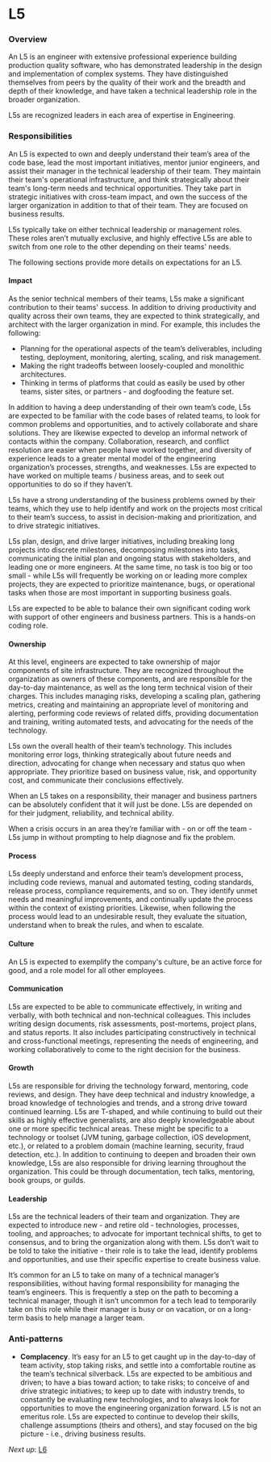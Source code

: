 # L5

### Overview

An L5 is an engineer with extensive professional experience building production quality software, who has demonstrated leadership in the design and implementation of complex systems. They have distinguished themselves from peers by the quality of their work and the breadth and depth of their knowledge, and have taken a technical leadership role in the broader organization.

L5s are recognized leaders in each area of expertise in Engineering.

### Responsibilities

An L5 is expected to own and deeply understand their team’s area of the code base, lead the most important initiatives, mentor junior engineers, and assist their manager in the technical leadership of their team. They maintain their team's operational infrastructure, and think strategically about their team's long-term needs and technical opportunities. They take part in strategic initiatives with cross-team impact, and own the success of the larger organization in addition to that of their team. They are focused on business results.

L5s typically take on either technical leadership or management roles. These roles aren’t mutually exclusive, and highly effective L5s are able to switch from one role to the other depending on their teams' needs.

The following sections provide more details on expectations for an L5.

#### Impact

As the senior technical members of their teams, L5s make a significant contribution to their teams' success. In addition to driving productivity and quality across their own teams, they are expected to think strategically, and architect with the larger organization in mind. For example, this includes the following:

* Planning for the operational aspects of the team’s deliverables, including testing, deployment, monitoring, alerting, scaling, and risk management.
* Making the right tradeoffs between loosely-coupled and monolithic architectures.
* Thinking in terms of platforms that could as easily be used by other teams, sister sites, or partners - and dogfooding the feature set.

In addition to having a deep understanding of their own team’s code, L5s are expected to be familiar with the code bases of related teams, to look for common problems and opportunities, and to actively collaborate and share solutions. They are likewise expected to develop an informal network of contacts within the company. Collaboration, research, and conflict resolution are easier when people have worked together, and diversity of experience leads to a greater mental model of the engineering organization’s processes, strengths, and weaknesses. L5s are expected to have worked on multiple teams / business areas, and to seek out opportunities to do so if they haven’t.

L5s have a strong understanding of the business problems owned by their teams, which they use to help identify and work on the projects most critical to their team’s success, to assist in decision-making and prioritization, and to drive strategic initiatives.

L5s plan, design, and drive larger initiatives, including breaking long projects into discrete milestones, decomposing milestones into tasks, communicating the initial plan and ongoing status with stakeholders, and leading one or more engineers. At the same time, no task is too big or too small - while L5s will frequently be working on or leading more complex projects, they are expected to prioritize maintenance, bugs, or operational tasks when those are most important in supporting business goals.

L5s are expected to be able to balance their own significant coding work with support of other engineers and business partners. This is a hands-on coding role.

#### Ownership

At this level, engineers are expected to take ownership of major components of site infrastructure. They are recognized throughout the organization as owners of these components, and are responsible for the day-to-day maintenance, as well as the long term technical vision of their charges. This includes managing risks, developing a scaling plan, gathering metrics, creating and maintaining an appropriate level of monitoring and alerting, performing code reviews of related diffs, providing documentation and training, writing automated tests, and advocating for the needs of the technology.

L5s own the overall health of their team’s technology. This includes monitoring error logs, thinking strategically about future needs and direction, advocating for change when necessary and status quo when appropriate. They prioritize based on business value, risk, and opportunity cost, and communicate their conclusions effectively.

When an L5 takes on a responsibility, their manager and business partners can be absolutely confident that it will just be done. L5s are depended on for their judgment, reliability, and technical ability.

When a crisis occurs in an area they’re familiar with - on or off the team - L5s jump in without prompting to help diagnose and fix the problem.

#### Process

L5s deeply understand and enforce their team’s development process, including code reviews, manual and automated testing, coding standards, release process, compliance requirements, and so on. They identify unmet needs and meaningful improvements, and continually update the process within the context of existing priorities. Likewise, when following the process would lead to an undesirable result, they evaluate the situation, understand when to break the rules, and when to escalate.

#### Culture

An L5 is expected to exemplify the company's culture, be an active force for good, and a role model for all other employees.

#### Communication

L5s are expected to be able to communicate effectively, in writing and verbally, with both technical and non-technical colleagues. This includes writing design documents, risk assessments, post-mortems, project plans, and status reports. It also includes participating constructively in technical and cross-functional meetings, representing the needs of engineering, and working collaboratively to come to the right decision for the business.

#### Growth

L5s are responsible for driving the technology forward, mentoring, code reviews, and design. They have deep technical and industry knowledge, a broad knowledge of technologies and trends, and a strong drive toward continued learning. L5s are T-shaped, and while continuing to build out their skills as highly effective generalists, are also deeply knowledgeable about one or more specific technical areas. These might be specific to a technology or toolset (JVM tuning, garbage collection, iOS development, etc.), or related to a problem domain (machine learning, security, fraud detection, etc.). In addition to continuing to deepen and broaden their own knowledge, L5s are also responsible for driving learning throughout the organization. This could be through documentation, tech talks, mentoring, book groups, or guilds.

#### Leadership

L5s are the technical leaders of their team and organization. They are expected to introduce new - and retire old - technologies, processes, tooling, and approaches; to advocate for important technical shifts, to get to consensus, and to bring the organization along with them. L5s don’t wait to be told to take the initiative - their role is to take the lead, identify problems and opportunities, and use their specific expertise to create business value.

It’s common for an L5 to take on many of a technical manager’s responsibilities, without having formal responsibility for managing the team’s engineers. This is frequently a step on the path to becoming a technical manager, though it isn’t uncommon for a tech lead to temporarily take on this role while their manager is busy or on vacation, or on a long-term basis to help manage a larger team.

### Anti-patterns

* **Complacency**. It’s easy for an L5 to get caught up in the day-to-day of team activity, stop taking risks, and settle into a comfortable routine as the team’s technical silverback. L5s are expected to be ambitious and driven; to have a bias toward action; to take risks; to conceive of and drive strategic initiatives; to keep up to date with industry trends, to constantly be evaluating new technologies, and to always look for opportunities to move the engineering organization forward. L5 is not an emeritus role. L5s are expected to continue to develop their skills, challenge assumptions (theirs and others), and stay focused on the big picture - i.e., driving business results.

*Next up*: [L6](L6.md)
